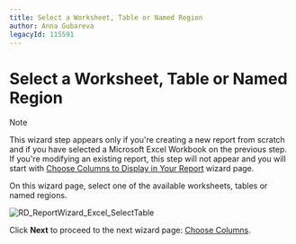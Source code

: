 ```yaml
---
title: Select a Worksheet, Table or Named Region
author: Anna Gubareva
legacyId: 115591
---
```

# Select a Worksheet, Table or Named Region
> [!NOTE]
> This wizard step appears only if you're creating a new report from scratch and if you have selected a Microsoft Excel Workbook on the previous step. If you're modifying an existing report, this step will not appear and you will start with [Choose Columns to Display in Your Report](../choose-columns-to-display-in-your-report.md) wizard page.

On this wizard page, select one of the available worksheets, tables or named regions.

![RD_ReportWizard_Excel_SelectTable](../../../../../../images/img122101.png)

Click **Next** to proceed to the next wizard page: [Choose Columns](choose-columns.md).